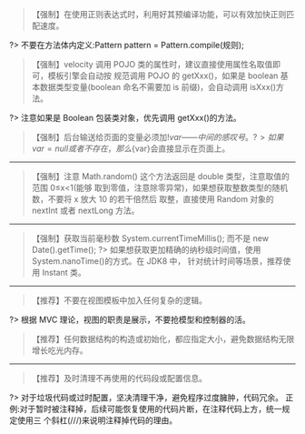 >【强制】在使用正则表达式时，利用好其预编译功能，可以有效加快正则匹配速度。

?> 不要在方法体内定义:Pattern pattern = Pattern.compile(规则);

>【强制】velocity 调用 POJO 类的属性时，建议直接使用属性名取值即可，模板引擎会自动按 规范调用 POJO 的 getXxx()，如果是 boolean 基本数据类型变量(boolean 命名不需要加 is 前缀)，会自动调用 isXxx()方法。

?> 注意如果是 Boolean 包装类对象，优先调用 getXxx()的方法。

>【强制】后台输送给页面的变量必须加$!{var}——中间的感叹号。 ?> 如果 var=null 或者不存在，那么${var}会直接显示在页面上。

---

>【强制】注意 Math.random() 这个方法返回是 double 类型，注意取值的范围 0≤x<1(能够 取到零值，注意除零异常)，如果想获取整数类型的随机数，不要将 x 放大 10 的若干倍然后 取整，直接使用 Random 对象的 nextInt 或者 nextLong 方法。

---

>【强制】获取当前毫秒数 System.currentTimeMillis(); 而不是 new Date().getTime(); ?> 如果想获取更加精确的纳秒级时间值，使用 System.nanoTime()的方式。在 JDK8 中， 针对统计时间等场景，推荐使用 Instant 类。

---

>【推荐】不要在视图模板中加入任何复杂的逻辑。

?> 根据 MVC 理论，视图的职责是展示，不要抢模型和控制器的活。

>【推荐】任何数据结构的构造或初始化，都应指定大小，避免数据结构无限增长吃光内存。

---

>【推荐】及时清理不再使用的代码段或配置信息。

?> 对于垃圾代码或过时配置，坚决清理干净，避免程序过度臃肿，代码冗余。 正例:对于暂时被注释掉，后续可能恢复使用的代码片断，在注释代码上方，统一规定使用三 个斜杠(///)来说明注释掉代码的理由。